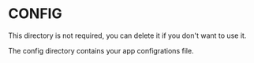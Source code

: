 # CONFIG

This directory is not required, you can delete it if you don't want to use it.

The config directory contains your app configrations file.

